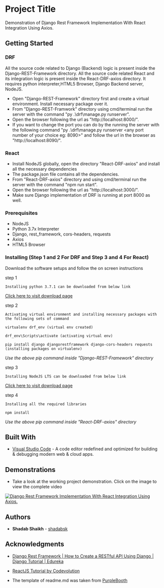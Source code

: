 # Project Title
Demonstration of Django Rest Framework Implementation With React Integration Using Axios.

## Getting Started
### DRF
All the source code related to Django (Backend) logic is present inside the Django-REST-Framework directory. All the source code related React and its integration logic is present inside the React-DRF-axios directory.
It requires python interpreter,HTML5 Browser, Django Backend server, NodeJS.
* Open "Django-REST-Framework" directory first and create a virtual environment. Install necessary package over it.
* From "Django-REST-Framwork" directory using cmd/terminal run the server with the command "py .\drf\manage.py runserver".
* Open the browser following the url as "http://localhost:8000/".	
* If you want to change the port you can do by the running the server with the following command "py .\drf\manage.py runserver <any port number of your choice eg: 8090>" and follow the url in the browser as "http://localhost:8090/".

### React
* Install NodeJS globally, open the directory "React-DRF-axios" and install all the necessary dependencies
* The package.json file contains all the dependencies.
* From "React-DRF-axios" directory and using cmd/terminal run the server with the command "npm run start".
* Open the browser following the url as "http://localhost:3000/".	
* Make sure Django implementation of DRF is running at port 8000 as well.


### Prerequisites

* NodeJS
* Python 3.7x Interpreter
* Django, rest_framework, cors-headers, requests
* Axios
* HTML5 Browser


### Installing (Step 1 and 2 For DRF and Step 3 and 4 For React)

Download the software setups and follow the on screen instructions

step 1

```
Installing python 3.7.1 can be downloaded from below link
```
[Click here to visit download page](https://www.python.org/downloads/release/python-371/)

step 2

```
Activating virtual environment and installing necessary packages with the following sets of command
```
```
virtualenv drf_env (virtual env created)
```
```
drf_env\Scripts\activate (activating virtual env)
```
```
pip install django djangorestframework django-cors-headers requests (installing packages on virtualenv)
```
*Use the above pip command inside "Django-REST-Framework" directory*

step 3

```
Installing NodeJS LTS can be downloaded from below link
```
[Click here to visit download page](https://nodejs.org/en/download/)

step 4


```
Installing all the required libraries
```
```
npm install
```
*Use the above pip command inside "React-DRF-axios" directory*

## Built With

* [Visual Studio Code](https://code.visualstudio.com/) - A code editor redefined and optimized for building & debugging modern web & cloud apps.


## Demonstrations

* Take a look at the working project demonstration. Click on the image to view the complete video


[![Django Rest Framework Implementation With React Integration Using Axios.](https://i.ytimg.com/vi/xMv5lJvG2l0/hqdefault.jpg)](https://youtu.be/xMv5lJvG2l0)


## Authors

* **Shadab Shaikh** - [shadabsk](https://github.com/shadabsk)

## Acknowledgments

* [Django Rest Framework  | How to Create a RESTful API Using Django | Django Tutorial | Edureka](https://www.youtube.com/watch?v=ejJ-2oz4AgI)

* [ReactJS Tutorial by Codevolution](https://www.youtube.com/watch?v=QFaFIcGhPoM&list=PLC3y8-rFHvwgg3vaYJgHGnModB54rxOk3)

* The template of readme.md was taken from [PurpleBooth](https://github.com/PurpleBooth)
